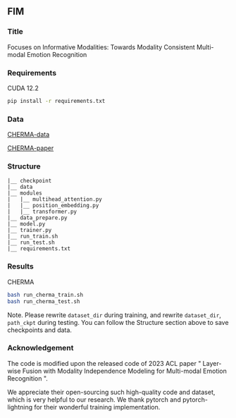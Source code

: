 ## FIM

### Title

Focuses on Informative Modalities: Towards Modality Consistent Multi-modal Emotion Recognition

### Requirements

CUDA 12.2

```bash
pip install -r requirements.txt
```

### Data

[CHERMA-data](https://github.com/sunjunaimer/LFMIM)

[CHERMA-paper](https://aclanthology.org/2023.acl-long.39v2.pdf)

### Structure

```
|__ checkpoint 
|__ data
|__ modules
|   |__ multihead_attention.py
|   |__ position_embedding.py
|   |__ transformer.py
|__ data_prepare.py
|__ model.py
|__ trainer.py
|__ run_train.sh
|__ run_test.sh
|__ requirements.txt
```

### Results

CHERMA

```bash
bash run_cherma_train.sh
bash run_cherma_test.sh
```

Note. Please rewrite `dataset_dir` during training, and rewrite `dataset_dir`, `path_ckpt` during testing. You can follow the Structure section above to save checkpoints and data.

### Acknowledgement

The code is modified upon the released code of 2023 ACL paper " Layer-wise Fusion with Modality Independence Modeling for Multi-modal Emotion Recognition ".

We appreciate their open-sourcing such high-quality code and dataset, which is very helpful to our research. We thank pytorch and pytorch-lightning for their wonderful training implementation. 

